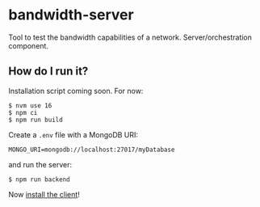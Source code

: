 # bandwidth-server

Tool to test the bandwidth capabilities of a network. Server/orchestration component.

## How do I run it?

Installation script coming soon. For now:

    $ nvm use 16
    $ npm ci
    $ npm run build

Create a `.env` file with a MongoDB URI:

```
MONGO_URI=mongodb://localhost:27017/myDatabase
```

and run the server:

    $ npm run backend

Now [install the client](https://github.com/techied/bandwidth-client)!